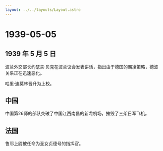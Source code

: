 ```yaml
---
layout: ../../layouts/Layout.astro
---
```


# 1939-05-05

## 1939 年 5 月 5 日

波兰外交部长约瑟夫·贝克在波兰议会发表讲话，指出由于德国的霸凌策略，德波关系正在迅速恶化。

哈里·迪莫林晋升为上校。

## 中国

中国第26师的部队突破了中国江西南昌的新龙机场，摧毁了三架日军飞机。

## 法国

鲁耶上尉被任命为圣女贞德号的指挥官。